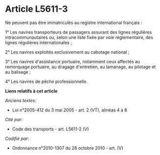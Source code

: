 # Article L5611-3

Ne peuvent pas être immatriculés au registre international français :

1° Les navires transporteurs de passagers assurant des lignes régulières intracommunautaires ou, selon une liste fixée par
voie réglementaire, des lignes régulières internationales ;

2° Les navires exploités exclusivement au cabotage national ;

3° Les navires d'assistance portuaire, notamment ceux affectés au remorquage portuaire, au dragage d'entretien, au lamanage,
au pilotage et au balisage ;

4° Les navires de pêche professionnelle.

**Liens relatifs à cet article**

_Anciens textes_:

  - Loi n°2005-412 du 3 mai 2005 - art. 2 (VT), alinéas 4 à 8

_Cité par_:

  - Code des transports - art. L5611-2 (V)

_Codifié par_:

  - Ordonnance n°2010-1307 du 28 octobre 2010 - art. (V)
